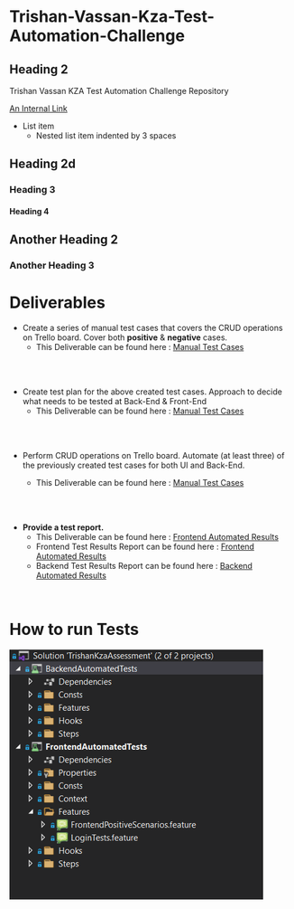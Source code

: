 # Trishan-Vassan-Kza-Test-Automation-Challenge

## Heading 2

Trishan Vassan KZA Test Automation Challenge Repository

[An Internal Link](/FrontendAutomatedTests/Features/LoginTests.feature)

* List item
  * Nested list item indented by 3 spaces

## Heading 2d

### Heading 3

#### Heading 4

## Another Heading 2

### Another Heading 3

# Deliverables

* Create a series of manual test cases that covers the CRUD operations on Trello board. Cover both **positive** & **negative** cases.
  * This Deliverable can be found here : [Manual Test Cases](/FrontendAutomatedTests/Features/LoginTests.feature)
<br />
<br />

* Create test plan for the above created test cases. Approach to decide what needs to be tested at Back-End & Front-End
  * This Deliverable can be found here : [Manual Test Cases](/FrontendAutomatedTests/Features/LoginTests.feature)
<br />
<br />

* Perform CRUD operations on Trello board. Automate (at least three) of the previously created test cases for both UI and Back-End.

  * This Deliverable can be found here : [Manual Test Cases](/FrontendAutomatedTests/Features/LoginTests.feature)
<br />
<br />

* **Provide a test report.**
  * This Deliverable can be found here : [Frontend Automated Results](/FrontendAutomatedTests/bin/Debug/netcoreapp3.1/LivingDoc.html)
  * Frontend Test Results Report can be found here : [Frontend Automated Results](/FrontendAutomatedTests/bin/Debug/netcoreapp3.1/LivingDoc.html)
  * Backend Test Results Report can be found here : [Backend Automated Results](/BackendAutomatedTests/bin/Debug/netcoreapp3.1/LivingDoc.html)

<br />

# How to run Tests

![Solution Eg](/Media/Screenshots/SolutionTest.PNG)

